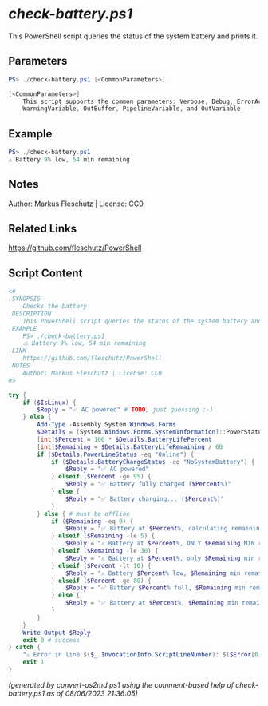 *check-battery.ps1*
================

This PowerShell script queries the status of the system battery and prints it.

Parameters
----------
```powershell
PS> ./check-battery.ps1 [<CommonParameters>]

[<CommonParameters>]
    This script supports the common parameters: Verbose, Debug, ErrorAction, ErrorVariable, WarningAction, 
    WarningVariable, OutBuffer, PipelineVariable, and OutVariable.
```

Example
-------
```powershell
PS> ./check-battery.ps1
⚠️ Battery 9% low, 54 min remaining

```

Notes
-----
Author: Markus Fleschutz | License: CC0

Related Links
-------------
https://github.com/fleschutz/PowerShell

Script Content
--------------
```powershell
<#
.SYNOPSIS
	Checks the battery
.DESCRIPTION
	This PowerShell script queries the status of the system battery and prints it.
.EXAMPLE
	PS> ./check-battery.ps1
	⚠️ Battery 9% low, 54 min remaining
.LINK
	https://github.com/fleschutz/PowerShell
.NOTES
	Author: Markus Fleschutz | License: CC0
#>

try {
	if ($IsLinux) {
		$Reply = "✅ AC powered" # TODO, just guessing :-)
	} else {
		Add-Type -Assembly System.Windows.Forms
		$Details = [System.Windows.Forms.SystemInformation]::PowerStatus
		[int]$Percent = 100 * $Details.BatteryLifePercent
		[int]$Remaining = $Details.BatteryLifeRemaining / 60
		if ($Details.PowerLineStatus -eq "Online") {
			if ($Details.BatteryChargeStatus -eq "NoSystemBattery") {
				$Reply = "✅ AC powered"
			} elseif ($Percent -ge 95) {
				$Reply = "✅ Battery fully charged ($Percent%)"
			} else {
				$Reply = "✅ Battery charging... ($Percent%)"
			}
		} else { # must be offline
			if ($Remaining -eq 0) {
				$Reply = "✅ Battery at $Percent%, calculating remaining time..."
			} elseif ($Remaining -le 5) {
				$Reply = "⚠️ Battery at $Percent%, ONLY $Remaining MIN remaining"
			} elseif ($Remaining -le 30) {
				$Reply = "⚠️ Battery at $Percent%, only $Remaining min remaining"
			} elseif ($Percent -lt 10) {
				$Reply = "⚠️ Battery $Percent% low, $Remaining min remaining"
			} elseif ($Percent -ge 80) {
				$Reply = "✅ Battery $Percent% full, $Remaining min remaining"
			} else {
				$Reply = "✅ Battery at $Percent%, $Remaining min remaining"
			}
		}
	}
	Write-Output $Reply
	exit 0 # success
} catch {
	"⚠️ Error in line $($_.InvocationInfo.ScriptLineNumber): $($Error[0])"
	exit 1
}
```

*(generated by convert-ps2md.ps1 using the comment-based help of check-battery.ps1 as of 08/06/2023 21:36:05)*
